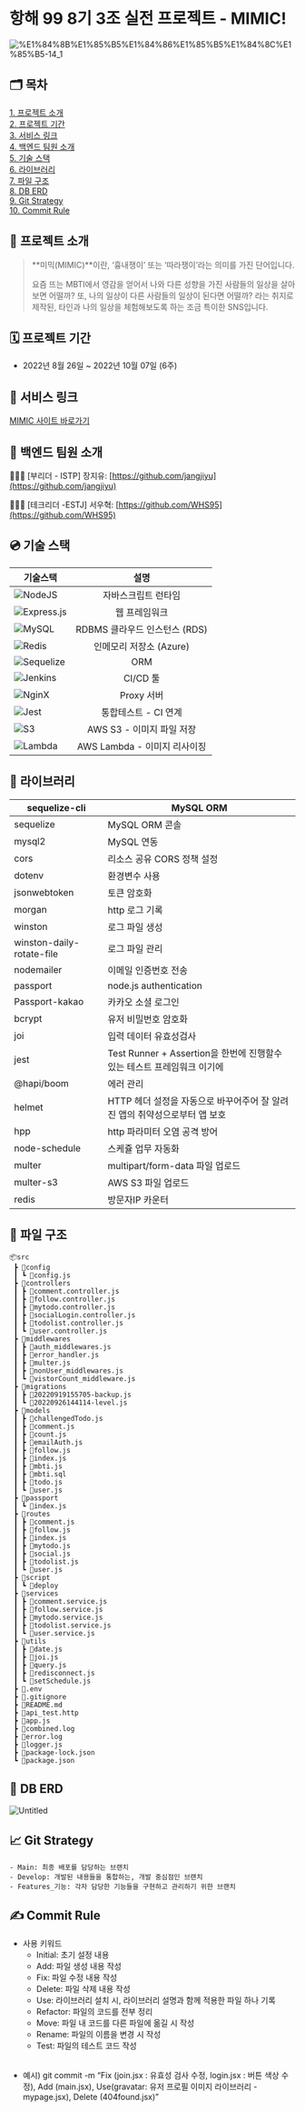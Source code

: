 # 항해 99 8기 3조 실전 프로젝트 - MIMIC!

![%E1%84%8B%E1%85%B5%E1%84%86%E1%85%B5%E1%84%8C%E1%85%B5-14_1](https://user-images.githubusercontent.com/102751923/192713360-ebe2bb31-ceb3-484e-bf09-9dcb7af2f20f.png)

## 🗂️ **목차**
[1. 프로젝트 소개](#**📖-프로젝트-소개**)  
[2. 프로젝트 기간](#**🗓-프로젝트-기간**)  
[3. 서비스 링크](#🔗서비스-링크)  
[4. 백엔드 팀원 소개](#**👥-백엔드-팀원-소개**)  
[5. 기술 스택](#**💿-기술-스택**)  
[6. 라이브러리](#**📖-라이브러리**)  
[7. 파일 구조](#**📂-파일-구조**)  
[8. DB ERD](#****DB-ERD****)  
[9. Git Strategy](#**📈-Git-Strategy**)  
[10. Commit Rule](#**✍-Commit-Rule**)  

## **📖 프로젝트 소개**

> **미믹(MIMIC)**이란, ‘흉내쟁이’ 또는 ‘따라쟁이’라는 의미를 가진 단어입니다.
> 
> 
> 요즘 뜨는 MBTI에서 영감을 얻어서 나와 다른 성향을 가진 사람들의 일상을 살아보면 어떨까? 또, 나의 일상이 다른 사람들의 일상이 된다면 어떨까? 라는 취지로 제작된, 타인과 나의 일상을 체험해보도록 하는 조금 특이한 SNS입니다.
> 

## **🗓 프로젝트 기간**

- 2022년 8월 26일 ~ 2022년 10월 07일 (6주)

## 🔗 서비스 링크

[MIMIC 사이트 바로가기](https://www.todaysmimic.today/)

## **👥 백엔드 팀원 소개**

👨🏻‍💻 [부리더 - ISTP] 장지유: [https://github.com/jangjiyu](https://github.com/jangjiyu)

👨🏻‍💻 [테크리더 -ESTJ] 서우혁: [https://github.com/WHS95](https://github.com/WHS95)

## **💿 기술 스택**

기술스택 | 설명
---|:---:
![NodeJS](https://img.shields.io/badge/node.js-6DA55F?style=for-the-badge&logo=node.js&logoColor=white) | 자바스크립트 런타임
![Express.js](https://img.shields.io/badge/express.js-%23404d59.svg?style=for-the-badge&logo=express&logoColor=%2361DAFB) | 웹 프레임워크
![MySQL](https://img.shields.io/badge/mysql-%2300f.svg?style=for-the-badge&logo=mysql&logoColor=white) | RDBMS 클라우드 인스턴스 (RDS)
![Redis](https://img.shields.io/badge/redis-%23DD0031.svg?style=for-the-badge&logo=redis&logoColor=white) | 인메모리 저장소 (Azure)
![Sequelize](https://img.shields.io/badge/Sequelize-52B0E7?style=for-the-badge&logo=Sequelize&logoColor=white) | ORM
![Jenkins](https://img.shields.io/badge/Jenkins-D24939?style=for-the-badge&logo=Jenkins&logoColor=white) | CI/CD 툴
![NginX](https://img.shields.io/badge/nginx-green?style=for-the-badge&logo=nginx&logoColor=white) | Proxy 서버
![Jest](https://img.shields.io/badge/Jest-C21325?style=for-the-badge&logo=Jest&logoColor=white) | 통합테스트 - CI 연계
![S3](https://img.shields.io/badge/S3-569A31?style=for-the-badge&logo=AmazonS3&logoColor=white) | AWS S3 - 이미지 파일 저장
![Lambda](https://img.shields.io/badge/Lambda-FF9900?style=for-the-badge&logo=AWSLambda&logoColor=white) | AWS Lambda - 이미지 리사이징

## **📖 라이브러리**

| sequelize-cli | MySQL ORM |
| --- | --- |
| sequelize | MySQL ORM 콘솔 |
| mysql2 | MySQL 연동 |
| cors | 리소스 공유 CORS 정책 설정 |
| dotenv | 환경변수 사용 |
| jsonwebtoken | 토큰 암호화 |
| morgan | http 로그 기록 |
| winston | 로그 파일 생성 |
| winston-daily-rotate-file | 로그 파일 관리 |
| nodemailer | 이메일 인증번호 전송 |
| passport | node.js authentication |
| Passport-kakao | 카카오 소셜 로그인 |
| bcrypt | 유저 비밀번호 암호화 |
| joi | 입력 데이터 유효성검사 |
| jest | Test Runner + Assertion을 한번에 진행할수 있는 테스트 프레임워크 이기에 |
| @hapi/boom | 에러 관리 |
| helmet | HTTP 헤더 설정을 자동으로 바꾸어주어 잘 알려진 앱의 취약성으로부터 앱 보호  |
| hpp | http 파라미터 오염 공격 방어 |
| node-schedule | 스케쥴 업무 자동화 |
| multer | multipart/form-data 파일 업로드 |
| multer-s3 | AWS S3 파일 업로드 |
| redis | 방문자IP 카운터 |

## **📂 파일 구조**

```
📦src
 ┣ 📂config
 ┃ ┗ 📜config.js
 ┣ 📂controllers
 ┃ ┣ 📜comment.controller.js
 ┃ ┣ 📜follow.controller.js
 ┃ ┣ 📜mytodo.controller.js
 ┃ ┣ 📜socialLogin.controller.js
 ┃ ┣ 📜todolist.controller.js
 ┃ ┗ 📜user.controller.js
 ┣ 📂middlewares
 ┃ ┣ 📜auth_middlewares.js
 ┃ ┣ 📜error_handler.js
 ┃ ┣ 📜multer.js
 ┃ ┣ 📜nonUser_middlewares.js
 ┃ ┗ 📜vistorCount_middleware.js
 ┣ 📂migrations
 ┃ ┣ 📜20220919155705-backup.js
 ┃ ┗ 📜20220926144114-level.js
 ┣ 📂models
 ┃ ┣ 📜challengedTodo.js
 ┃ ┣ 📜comment.js
 ┃ ┣ 📜count.js
 ┃ ┣ 📜emailAuth.js
 ┃ ┣ 📜follow.js
 ┃ ┣ 📜index.js
 ┃ ┣ 📜mbti.js
 ┃ ┣ 📜mbti.sql
 ┃ ┣ 📜todo.js
 ┃ ┗ 📜user.js
 ┣ 📂passport
 ┃ ┗ 📜index.js
 ┣ 📂routes
 ┃ ┣ 📜comment.js
 ┃ ┣ 📜follow.js
 ┃ ┣ 📜index.js
 ┃ ┣ 📜mytodo.js
 ┃ ┣ 📜social.js
 ┃ ┣ 📜todolist.js
 ┃ ┗ 📜user.js
 ┣ 📂script
 ┃ ┗ 📜deploy
 ┣ 📂services
 ┃ ┣ 📜comment.service.js
 ┃ ┣ 📜follow.service.js
 ┃ ┣ 📜mytodo.service.js
 ┃ ┣ 📜todolist.service.js
 ┃ ┗ 📜user.service.js
 ┣ 📂utils
 ┃ ┣ 📜date.js
 ┃ ┣ 📜joi.js
 ┃ ┣ 📜query.js
 ┃ ┣ 📜redisconnect.js
 ┃ ┗ 📜setSchedule.js
 ┣ 📜.env
 ┣ 📜.gitignore
 ┣ 📜README.md
 ┣ 📜api_test.http
 ┣ 📜app.js
 ┣ 📜combined.log
 ┣ 📜error.log
 ┣ 📜logger.js
 ┣ 📜package-lock.json
 ┗ 📜package.json
```

## 📂 ****DB ERD****

![Untitled](https://user-images.githubusercontent.com/102751923/192713435-1a6fedef-550f-472c-af89-b7b3a0a7b035.png)

## **📈 Git Strategy**
    - Main: 최종 배포를 담당하는 브랜치
    - Develop: 개발된 내용들을 통합하는, 개발 중심점인 브랜치
    - Features_기능: 각자 담당한 기능들을 구현하고 관리하기 위한 브랜치

## **✍ Commit Rule**

- 사용 키워드
    - Initial: 초기 설정 내용
    - Add: 파일 생성 내용 작성
    - Fix: 파일 수정 내용 작성
    - Delete: 파일 삭제 내용 작성
    - Use: 라이브러리 설치 시, 라이브러리 설명과 함께 적용한 파일 하나 기록
    - Refactor: 파일의 코드를 전부 정리
    - Move: 파일 내 코드를 다른 파일에 옮길 시 작성
    - Rename: 파일의 이름을 변경 시 작성
    - Test: 파일의 테스트 코드 작성
######
- 예시) git commit -m “Fix (join.jsx : 유효성 검사 수정, login.jsx : 버튼 색상 수정), Add (main.jsx), Use(gravatar: 유저 프로필 이미지 라이브러리 - mypage.jsx), Delete (404found.jsx)”